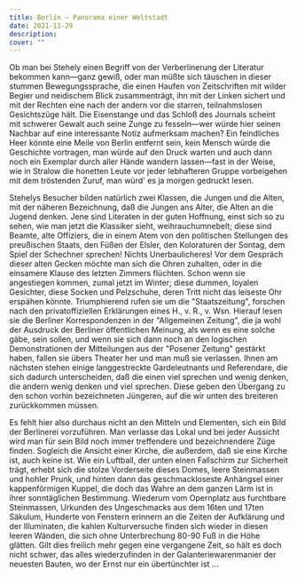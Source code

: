 ```yaml
---
title: Berlin — Panorama einer Weltstadt
date: 2021-11-29
description: 
cover: ""
---
```


Ob man bei Stehely einen Begriff von der Verberlinerung der Literatur bekommen kann—ganz gewiß, oder man müßte sich täuschen in dieser stummen Bewegungssprache, die einen Haufen von Zeitschriften mit wilder Begier und neidischem Blick zusammenträgt, ihn mit der Linken sichert und mit der Rechten eine nach der andern vor die starren, teilnahmslosen Gesichtszüge hält. Die Eisenstange und das Schloß des Journals scheint mit schwerer Gewalt auch seine Zunge zu fesseln—wer würde hier seinen Nachbar auf eine interessante Notiz aufmerksam machen? Ein feindliches Heer könnte eine Meile von Berlin entfernt sein, kein Mensch würde die Geschichte vortragen, man würde auf den Druck warten und auch dann noch ein Exemplar durch aller Hände wandern lassen—fast in der Weise, wie in Stralow die honetten Leute vor jeder lebhafteren Gruppe vorbeigehen mit dem tröstenden Zuruf, man würd' es ja morgen gedruckt lesen.

Stehelys Besucher bilden natürlich zwei Klassen, die Jungen und die Alten, mit der näheren Bezeichnung, daß die Jungen ans Alter, die Alten an die Jugend denken. Jene sind Literaten in der guten Hoffnung, einst sich so zu sehen, wie man jetzt die Klassiker sieht, weihrauchumnebelt; diese sind Beamte, alte Offiziers, die in einem Atem von den politischen Stellungen des preußischen Staats, den Füßen der Elsler, den Koloraturen der Sontag, dem Spiel der Schechner sprechen! Nichts Unerbaulicheres! Vor dem Gespräch dieser alten Gecken möchte man sich die Ohren zuhalten, oder in die einsamere Klause des letzten Zimmers flüchten. Schon wenn sie angestiegen kommen, zumal jetzt im Winter; diese dummen, loyalen Gesichter, diese Socken und Pelzschuhe, deren Tritt nicht das leiseste Ohr erspähen könnte. Triumphierend rufen sie um die "Staatszeitung", forschen nach den privatoffiziellen Erklärungen eines H., v. R., v. Wsn. Hierauf lesen sie die Berliner Korrespondenzen in der "Allgemeinen Zeitung", die ja wohl der Ausdruck der Berliner öffentlichen Meinung, als wenn es eine solche gäbe, sein sollen, und wenn sie sich dann noch an den logischen Demonstrationen der Mitteilungen aus der "Posener Zeitung" gestärkt haben, fallen sie übers Theater her und man muß sie verlassen. Ihnen am nächsten stehen einige langgestreckte Gardeleutnants und Referendare, die sich dadurch unterscheiden, daß die einen viel sprechen und wenig denken, die andern wenig denken und viel sprechen. Diese geben den Übergang zu den schon vorhin bezeichneten Jüngeren, auf die wir unten des breiteren zurückkommen müssen.

Es fehlt hier also durchaus nicht an den Mitteln und Elementen, sich ein Bild der Berlinerei vorzuführen. Man verlasse das Lokal und bei jeder Aussicht wird man für sein Bild noch immer treffendere und bezeichnendere Züge finden. Sogleich die Ansicht einer Kirche, die außerdem, daß sie eine Kirche ist, auch keine ist. Wie ein Luftball, der unten einen Fallschirm zur Sicherheit trägt, erhebt sich die stolze Vorderseite dieses Domes, leere Steinmassen und hohler Prunk, und hinten dann das geschmackloseste Anhängsel einer kappenförmigen Kuppel, die doch das Wahre an dem ganzen Lärm ist in ihrer sonntäglichen Bestimmung. Wiederum vom Opernplatz aus furchtbare Steinmassen, Urkunden des Ungeschmacks aus dem 16ten und 17ten Säkulum, Hunderte von Fenstern erinnern an die Zeiten der Aufklärung und der Illuminaten, die kahlen Kulturversuche finden sich wieder in diesen leeren Wänden, die sich ohne Unterbrechung 80-90 Fuß in die Höhe glätten. Gilt dies freilich mehr gegen eine vergangene Zeit, so hält es doch nicht schwer, das alles wiederzufinden in der Galanteriewarenmanier der neuesten Bauten, wo der Ernst nur ein übertünchter ist …

